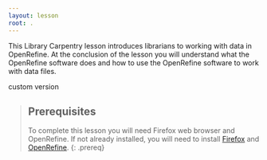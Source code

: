 ```yaml
---
layout: lesson
root: .
---
```

This Library Carpentry lesson introduces librarians to working with data in OpenRefine.
At the conclusion of the lesson you will
understand what the OpenRefine software does and how to
use the OpenRefine software to work with data files.

custom version

> ## Prerequisites
>To complete this lesson you will need Firefox web browser and OpenRefine. 
> If not already installed, you will need to install [Firefox](https://www.mozilla.org/en-US/firefox/new/)
> and [OpenRefine](http://openrefine.org/download.html).
{: .prereq}
